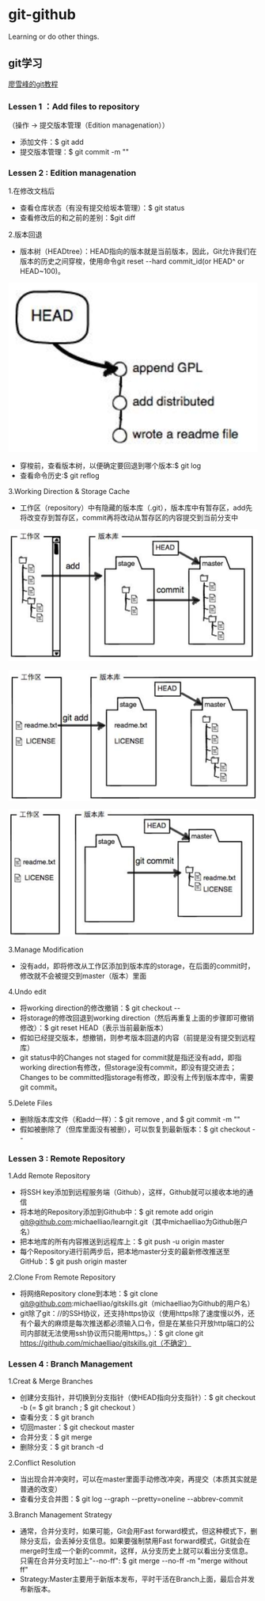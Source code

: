 # git-github
Learning or do other things.<br>

## git学习

[廖雪峰的git教程](https://www.liaoxuefeng.com/wiki/0013739516305929606dd18361248578c67b8067c8c017b000)

### Lessen 1 ：Add files to repository

（操作 -> 提交版本管理（Edition managenation））
* 添加文件：$ git add <file>
* 提交版本管理：$ git commit -m "<message>"

### Lessen 2 : Edition managenation

1.在修改文档后

* 查看仓库状态（有没有提交给坂本管理）：$ git status
* 查看修改后的和之前的差别：$git diff

2.版本回退

* 版本树（HEADtree）：HEAD指向的版本就是当前版本，因此，Git允许我们在版本的历史之间穿梭，使用命令git reset --hard commit_id(or HEAD^ or HEAD~100)。

![->this](https://github.com/Creacheer/git-github/blob/master/picture/headtree.png)

* 穿梭前，查看版本树，以便确定要回退到哪个版本:$ git log
* 查看命令历史:$ git reflog

3.Working Direction & Storage Cache

* 工作区（repository）中有隐藏的版本库（.git），版本库中有暂存区，add先将改变存到暂存区，commit再将改动从暂存区的内容提交到当前分支中

![->this](https://github.com/Creacheer/git-github/blob/master/picture/W%26S1.png)

![->this](https://github.com/Creacheer/git-github/blob/master/picture/W%26S2.png)

![->this](https://github.com/Creacheer/git-github/blob/master/picture/W%26S3.png)

3.Manage Modification

* 没有add，即将修改从工作区添加到版本库的storage，在后面的commit时，修改就不会被提交到master（版本）里面

4.Undo edit

* 将working direction的修改撤销：$ git checkout -- <file>
* 将storage的修改回退到working direction（然后再重复上面的步骤即可撤销修改）：$ git reset HEAD（表示当前最新版本） <file>
* 假如已经提交版本，想撤销，则参考版本回退的内容（前提是没有提交到远程库）
* git status中的Changes not staged for commit就是指还没有add，即指working direction有修改，但storage没有commit，即没有提交进去；Changes to be committed指storage有修改，即没有上传到版本库中，需要git commit。
  
5.Delete Files

* 删除版本库文件（和add一样）：$ git remove <file>, and $ git commit -m "<message>"
* 假如被删除了（但库里面没有被删），可以恢复到最新版本：$ git checkout -- <file>
  
### Lessen 3 : Remote Repository

1.Add Remote Repository

* 将SSH key添加到远程服务端（Github），这样，Github就可以接收本地的通信
* 将本地的Repository添加到Github中：$ git remote add origin git@github.com:michaelliao/learngit.git（其中michaelliao为Github账户名）
* 把本地库的所有内容推送到远程库上：$ git push -u origin master
* 每个Repository进行前两步后，把本地master分支的最新修改推送至GitHub：$ git push origin master

2.Clone From Remote Repository

* 将网络Repository clone到本地：$ git clone git@github.com:michaelliao/gitskills.git（michaelliao为Github的用户名）
* git除了git：//的SSH协议，还支持https协议（使用https除了速度慢以外，还有个最大的麻烦是每次推送都必须输入口令，但是在某些只开放http端口的公司内部就无法使用ssh协议而只能用https。）：$ git clone git https://github.com/michaelliao/gitskills.git（不确定）
  
### Lessen 4 : Branch Management

1.Creat & Merge Branches

* 创建分支指针，并切换到分支指针（使HEAD指向分支指针）：$ git checkout -b <name of branch> (= $ git branch <name of branch>; $ git checkout <name of branch>）
* 查看分支：$ git branch
* 切回master：$ git checkout master
* 合并分支：$ git merge <name of branch>
* 删除分支：$ git branch -d <name of branch>

2.Conflict Resolution

* 当出现合并冲突时，可以在master里面手动修改冲突，再提交（本质其实就是普通的改变）
* 查看分支合并图：$ git log --graph --pretty=oneline --abbrev-commit

3.Branch Management Strategy

* 通常，合并分支时，如果可能，Git会用Fast forward模式，但这种模式下，删除分支后，会丢掉分支信息。如果要强制禁用Fast forward模式，Git就会在merge时生成一个新的commit，这样，从分支历史上就可以看出分支信息。只需在合并分支时加上"--no-ff": $ git merge --no-ff -m "merge without ff" <name of branch>
* Strategy:Master主要用于新版本发布，平时干活在Branch上面，最后合并发布新版本。
  
 
